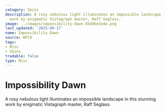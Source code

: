 ```yaml
---
category: Skins
description: A rosy nebulous light illuminates an impossible landscape in this stunning
  work by enigmatic Vistagraph master, Raff Seglass.
image: ../images/impossibility-dawn-8540be3a4e.png
last_updated: '2025-09-17'
name: Impossibility Dawn
source: WFCD
tags:
- Misc
- Skins
tradable: false
type: Misc
---
```


# Impossibility Dawn

A rosy nebulous light illuminates an impossible landscape in this stunning work by enigmatic Vistagraph master, Raff Seglass.

